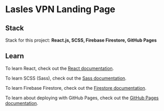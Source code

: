 # Lasles VPN Landing Page

## Stack

Stack for this project: **React.js, SCSS, Firebase Firestore, GitHub Pages**

## Learn

To learn React, check out the [React documentation](https://reactjs.org/).

To learn SCSS (Sass), check out the [Sass documentation](https://sass-lang.com/).

To learn Firebase Firestore, check out the [Firestore documentation](https://firebase.google.com/docs/firestore).

To learn about deploying with GitHub Pages, check out the [GitHub Pages documentation](https://pages.github.com/).

